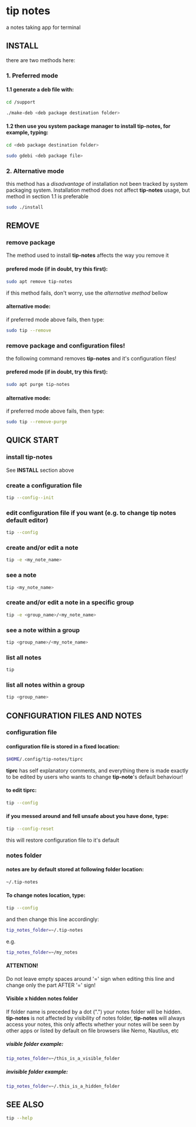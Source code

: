 # tip notes

a notes taking app for terminal

## INSTALL

there are two methods here:

### 1. Preferred mode

#### 1.1 generate a deb file with:

```bash
cd /support

./make-deb <deb package destination folder>
```

#### 1.2 then use you system package manager to install tip-notes, for example, typing:

```bash
cd <deb package destination folder>

sudo gdebi <deb package file>
```

### 2. Alternative mode

this method has a *disadvantage* of installation not been tracked by system packaging system.
Installation method does not affect **tip-notes** usage, but method in section 1.1 is preferable 

```bash
sudo ./install
```

## REMOVE

### remove package

The method used to install **tip-notes** affects the way you remove it

#### prefered mode (if in doubt, try this first):

```bash
sudo apt remove tip-notes
```

if this method fails, don't worry, use the *alternative method* bellow

#### alternative mode:

if preferred mode above fails, then type:

```bash
sudo tip --remove
```

### remove package and configuration files!

the following command removes **tip-notes** and it's configuration files!

#### prefered mode (if in doubt, try this first):

```bash
sudo apt purge tip-notes
```

#### alternative mode:

if preferred mode above fails, then type:

```bash
sudo tip --remove-purge
```

## QUICK START

### install tip-notes
See **INSTALL** section above

### create a configuration file

```bash
tip --config--init
```

### edit configuration file if you want (e.g. to change tip notes default editor)

```bash
tip --config
```

### create and/or edit a note

```bash
tip -e <my_note_name>
```

### see a note

```bash
tip <my_note_name>

```
### create and/or edit a note in a specific group

```bash
tip -e <group_name>/<my_note_name>
```

### see a note within a group

```bash
tip <group_name>/<my_note_name>
```

### list all notes

```bash
tip
```

### list all notes within a group

```bash
tip <group_name>
```


## CONFIGURATION FILES AND NOTES

### configuration file

#### configuration file is stored in a fixed location:

```bash
$HOME/.config/tip-notes/tiprc
```

**tiprc** has self explanatory comments, and everything there is made exactly
to be edited by users who wants to change **tip-note**'s default behaviour!

#### to edit tiprc:

```bash
tip --config
```

#### if you messed around and fell unsafe about you have done, type:

```bash
tip --config-reset
```

this will restore configuration file to it's default

### notes folder

#### notes are by default stored at following folder location:

```bash
~/.tip-notes
```

#### To change notes location, type:

```bash
tip --config
```

and then change this line accordingly:

```bash
tip_notes_folder=~/.tip-notes
```

e.g.

```bash
tip_notes_folder=~/my_notes
```

#### ATTENTION!
Do not leave empty spaces around '=' sign when editing this line and change
only the part AFTER '=' sign!

#### Visible x hidden notes folder

If folder name is preceded by a dot (".") your notes folder will be hidden.
**tip-notes** is not affected by visibility of notes folder, **tip-notes**
will always access your notes, this only affects whether your notes will be
seen by other apps or listed by default on file browsers like Nemo, Nautilus,
etc

##### visible folder example:

```bash
tip_notes_folder=~/this_is_a_visible_folder
```

##### invisible folder example:

```bash
tip_notes_folder=~/.this_is_a_hidden_folder
```


## SEE ALSO

```bash
tip --help
```

